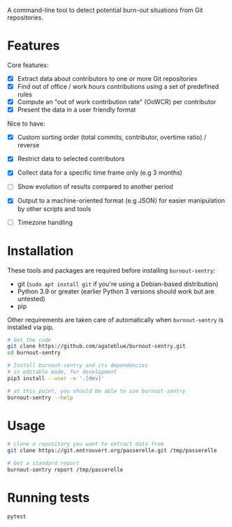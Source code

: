 A command-line tool to detect potential burn-out situations from Git repositories.

# Features

Core features:

- [x] Extract data about contributors to one or more Git repositories
- [x] Find out of office / work hours contributions using a set of predefined rules
- [x] Compute an "out of work contribution rate" (OoWCR) per contributor
- [x] Present the data in a user friendly format

Nice to have:

- [x] Custom sorting order (total commits, contributor, overtime ratio) / reverse
- [x] Restrict data to selected contributors
- [x] Collect data for a specific time frame only (e.g 3 months)
- [ ] Show evolution of results compared to another period
- [x] Output to a machine-oriented format (e.g JSON) for easier manipulation by other scripts and tools
- [ ] Timezone handling


# Installation

These tools and packages are required before installing `burnout-sentry`:

- git (`sudo apt install git` if you're using a Debian-based distribution)
- Python 3.9 or greater (earlier Python 3 versions should work but are untested)
- pip

Other requirements are taken care of automatically when `burnout-sentry` is installed via pip.

```bash
# Get the code
git clone https://github.com/agateblue/burnout-sentry.git
cd burnout-sentry

# Install burnout-sentry and its dependencies
# in editable mode, for development
pip3 install --user -e '.[dev]'

# at this point, you should be able to use burnout-sentry
burnout-sentry --help
```

# Usage

```bash
# clone a repository you want to extract data from
git clone https://git.entrouvert.org/passerelle.git /tmp/passerelle

# Get a standard report
burnout-sentry report /tmp/passerelle
```

# Running tests

```bash
pytest
```

